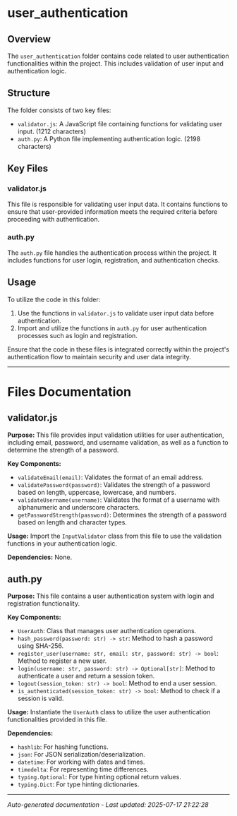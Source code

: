 # user_authentication

## Overview
The `user_authentication` folder contains code related to user authentication functionalities within the project. This includes validation of user input and authentication logic.

## Structure
The folder consists of two key files:
- `validator.js`: A JavaScript file containing functions for validating user input. (1212 characters)
- `auth.py`: A Python file implementing authentication logic. (2198 characters)

## Key Files
### validator.js
This file is responsible for validating user input data. It contains functions to ensure that user-provided information meets the required criteria before proceeding with authentication.

### auth.py
The `auth.py` file handles the authentication process within the project. It includes functions for user login, registration, and authentication checks.

## Usage
To utilize the code in this folder:
1. Use the functions in `validator.js` to validate user input data before authentication.
2. Import and utilize the functions in `auth.py` for user authentication processes such as login and registration.

Ensure that the code in these files is integrated correctly within the project's authentication flow to maintain security and user data integrity.

---

# Files Documentation

## validator.js

**Purpose:** This file provides input validation utilities for user authentication, including email, password, and username validation, as well as a function to determine the strength of a password.

**Key Components:**
- `validateEmail(email)`: Validates the format of an email address.
- `validatePassword(password)`: Validates the strength of a password based on length, uppercase, lowercase, and numbers.
- `validateUsername(username)`: Validates the format of a username with alphanumeric and underscore characters.
- `getPasswordStrength(password)`: Determines the strength of a password based on length and character types.

**Usage:** Import the `InputValidator` class from this file to use the validation functions in your authentication logic.

**Dependencies:** None.

## auth.py

**Purpose:** This file contains a user authentication system with login and registration functionality.

**Key Components:**
- `UserAuth`: Class that manages user authentication operations.
- `hash_password(password: str) -> str`: Method to hash a password using SHA-256.
- `register_user(username: str, email: str, password: str) -> bool`: Method to register a new user.
- `login(username: str, password: str) -> Optional[str]`: Method to authenticate a user and return a session token.
- `logout(session_token: str) -> bool`: Method to end a user session.
- `is_authenticated(session_token: str) -> bool`: Method to check if a session is valid.

**Usage:** Instantiate the `UserAuth` class to utilize the user authentication functionalities provided in this file.

**Dependencies:**
- `hashlib`: For hashing functions.
- `json`: For JSON serialization/deserialization.
- `datetime`: For working with dates and times.
- `timedelta`: For representing time differences.
- `typing.Optional`: For type hinting optional return values.
- `typing.Dict`: For type hinting dictionaries.

---
*Auto-generated documentation - Last updated: 2025-07-17 21:22:28*
